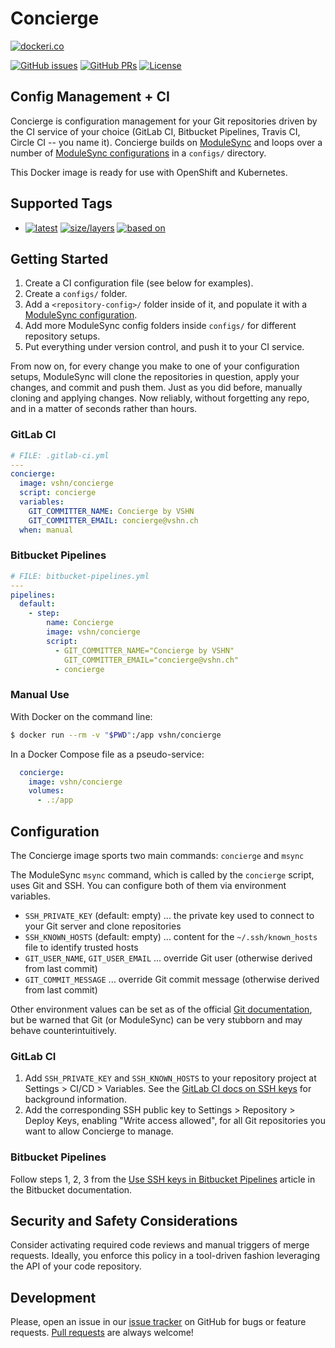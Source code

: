 Concierge
=========

[![dockeri.co](http://dockeri.co/image/vshn/concierge)](https://hub.docker.com/r/vshn/concierge/)

[![GitHub issues](https://img.shields.io/github/issues-raw/vshn/docker-concierge.svg)](https://github.com/vshn/docker-concierge/issues
) [![GitHub PRs](https://img.shields.io/github/issues-pr-raw/vshn/docker-concierge.svg)](https://github.com/vshn/docker-concierge/pulls
) [![License](https://img.shields.io/github/license/vshn/docker-concierge.svg)](https://github.com/vshn/docker-concierge/blob/master/LICENSE)

Config Management + CI
----------------------

Concierge is configuration management for your Git repositories driven by the CI service of your choice (GitLab CI, Bitbucket Pipelines, Travis CI, Circle CI -- you name it).
Concierge builds on [ModuleSync](https://github.com/vshn/docker-modulesync/) and loops over a number of [ModuleSync configurations](
https://github.com/puppetlabs/modulesync_configs) in a `configs/` directory.

This Docker image is ready for use with OpenShift and Kubernetes.

Supported Tags
--------------

- [![latest](
  https://img.shields.io/badge/latest-blue.svg?colorA=22313f&colorB=4a637b&logo=docker)](
  https://github.com/vshn/docker-concierge/blob/master/Dockerfile) [![size/layers](
  https://images.microbadger.com/badges/image/vshn/concierge:latest.svg)](
  https://microbadger.com/images/vshn/concierge:latest) [![based on](
  https://img.shields.io/badge/Git-master-grey.svg?colorA=5a5b5c&colorB=9a9b9c&logo=github)](
  https://github.com/vshn/docker-concierge)

Getting Started
---------------

1. Create a CI configuration file (see below for examples).
1. Create a `configs/` folder.
1. Add a `<repository-config>/` folder inside of it, and populate it with a [
   ModuleSync configuration](https://github.com/puppetlabs/modulesync_configs).
1. Add more ModuleSync config folders inside `configs/` for different repository setups.
1. Put everything under version control, and push it to your CI service.

From now on, for every change you make to one of your configuration setups, ModuleSync
will clone the repositories in question, apply your changes, and commit and push them.
Just as you did before, manually cloning and applying changes.
Now reliably, without forgetting any repo, and in a matter of seconds rather than hours.

### GitLab CI

```yaml
# FILE: .gitlab-ci.yml
---
concierge:
  image: vshn/concierge
  script: concierge
  variables:
    GIT_COMMITTER_NAME: Concierge by VSHN
    GIT_COMMITTER_EMAIL: concierge@vshn.ch
  when: manual
```

### Bitbucket Pipelines

```yaml
# FILE: bitbucket-pipelines.yml
---
pipelines:
  default:
    - step:
        name: Concierge
        image: vshn/concierge
        script:
          - GIT_COMMITTER_NAME="Concierge by VSHN"
            GIT_COMMITTER_EMAIL="concierge@vshn.ch"
          - concierge
```

### Manual Use

With Docker on the command line:

```bash
$ docker run --rm -v "$PWD":/app vshn/concierge
```

In a Docker Compose file as a pseudo-service:

```yaml
  concierge:
    image: vshn/concierge
    volumes:
      - .:/app
```

Configuration
-------------

The Concierge image sports two main commands: `concierge` and `msync`

The ModuleSync `msync` command, which is called by the `concierge` script, uses Git and SSH. You can configure both of them via environment variables.

- `SSH_PRIVATE_KEY` (default: empty) ... the private key used to connect to your Git server and clone repositories
- `SSH_KNOWN_HOSTS` (default: empty) ... content for the `~/.ssh/known_hosts` file to identify trusted hosts
- `GIT_USER_NAME`, `GIT_USER_EMAIL` ... override Git user (otherwise derived from last commit)
- `GIT_COMMIT_MESSAGE` ... override Git commit message (otherwise derived from last commit)

Other environment values can be set as of the official [Git documentation](
https://git-scm.com/book/en/v2/Git-Internals-Environment-Variables
), but be warned that Git (or ModuleSync) can be very stubborn and may behave counterintuitively.

### GitLab CI

1. Add `SSH_PRIVATE_KEY` and `SSH_KNOWN_HOSTS` to your repository project at Settings > CI/CD > Variables. See the [
   GitLab CI docs on SSH keys](https://docs.gitlab.com/ce/ci/ssh_keys/) for background information.
1. Add the corresponding SSH public key to Settings > Repository > Deploy Keys, enabling "Write access allowed", for all Git repositories you want to allow Concierge to manage.

### Bitbucket Pipelines

Follow steps 1, 2, 3 from the [Use SSH keys in Bitbucket Pipelines](
https://confluence.atlassian.com/bitbucket/use-ssh-keys-in-bitbucket-pipelines-847452940.html
) article in the Bitbucket documentation.

Security and Safety Considerations
----------------------------------

Consider activating required code reviews and manual triggers of merge requests.
Ideally, you enforce this policy in a tool-driven fashion leveraging the API of your code repository.

Development
-----------

Please, open an issue in our [issue tracker](https://github.com/vshn/docker-concierge/issues
) on GitHub for bugs or feature requests. [Pull requests](
https://github.com/vshn/docker-concierge/pulls) are always welcome!
